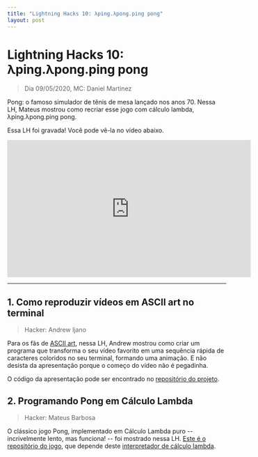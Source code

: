```yaml
---
title: "Lightning Hacks 10: λping.λpong.ping pong"
layout: post
---
```


# Lightning Hacks 10: λping.λpong.ping pong
> Dia 09/05/2020, MC: Daniel Martinez

Pong: o famoso simulador de tênis de mesa lançado nos anos 70. Nessa LH, Mateus mostrou como recriar esse jogo com cálculo lambda, λping.λpong.ping pong.

Essa LH foi gravada! Você pode vê-la no vídeo abaixo.

<iframe width="560" height="315" src="https://www.youtube.com/embed/jJ9FDaXOoVo" frameborder="0" allow="accelerometer; autoplay; encrypted-media; gyroscope; picture-in-picture" allowfullscreen></iframe>

<hr>

## 1. Como reproduzir vídeos em ASCII art no terminal
> Hacker: Andrew Ijano

Para os fãs de [ASCII art](https://en.wikipedia.org/wiki/ASCII_art), nessa LH, Andrew mostrou como criar um programa que transforma o seu vídeo favorito em uma sequência rápida de caracteres coloridos no seu terminal, formando uma animação. E não desista da apresentação porque o começo do vídeo não é pegadinha.  

O código da apresentação pode ser encontrado no [repositório do projeto](https://github.com/AndrewIjano/video-to-ascii).

## 2. Programando Pong em Cálculo Lambda
> Hacker: Mateus Barbosa 

O clássico jogo Pong, implementado em Cálculo Lambda puro -- incrivelmente lento, mas funciona! -- foi mostrado nessa LH. [Este é o repositório do jogo](https://gitlab.com/mcmfb/pong_lambda), que depende deste [interpretador de cálculo lambda](https://gitlab.com/mcmfb/lambda-calculator).
